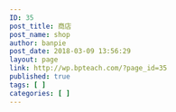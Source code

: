 ```yaml
---
ID: 35
post_title: 商店
post_name: shop
author: banpie
post_date: 2018-03-09 13:56:29
layout: page
link: http://wp.bpteach.com/?page_id=35
published: true
tags: [ ]
categories: [ ]
---
```

